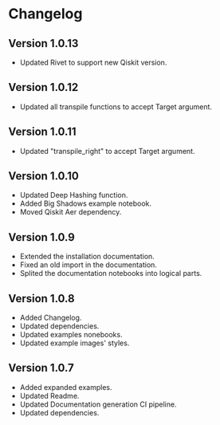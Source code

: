 # Changelog

## Version 1.0.13

* Updated Rivet to support new Qiskit version.

## Version 1.0.12

* Updated all transpile functions to accept Target argument.

## Version 1.0.11

* Updated "transpile_right" to accept Target argument.
 
## Version 1.0.10

* Updated Deep Hashing function.
* Added Big Shadows example notebook.
* Moved Qiskit Aer dependency.

## Version 1.0.9

* Extended the installation documentation.
* Fixed an old import in the documentation.
* Splited the documentation notebooks into logical parts.

## Version 1.0.8

* Added Changelog.
* Updated dependencies.
* Updated examples nonebooks.
* Updated example images' styles.

## Version 1.0.7

* Added expanded examples.
* Updated Readme.
* Updated Documentation generation CI pipeline.
* Updated dependencies.
